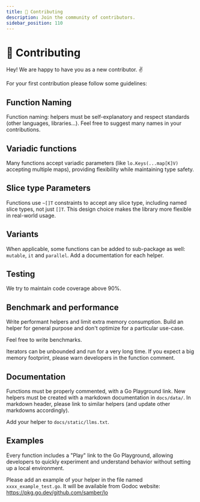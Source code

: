 ```yaml
---
title: 🤝 Contributing
description: Join the community of contributors.
sidebar_position: 110
---
```


# 🤝 Contributing

Hey! We are happy to have you as a new contributor. ✌️

For your first contribution please follow some guidelines:

## Function Naming
Function naming: helpers must be self-explanatory and respect standards (other languages, libraries...). Feel free to suggest many names in your contributions.

## Variadic functions
Many functions accept variadic parameters (like `lo.Keys(...map[K]V)` accepting multiple maps), providing flexibility while maintaining type safety.

## Slice type Parameters
Functions use `~[]T` constraints to accept any slice type, including named slice types, not just `[]T`. This design choice makes the library more flexible in real-world usage.

## Variants
When applicable, some functions can be added to sub-package as well: `mutable`, `it` and `parallel`. Add a documentation for each helper.

## Testing
We try to maintain code coverage above 90%.

## Benchmark and performance
Write performant helpers and limit extra memory consumption. Build an helper for general purpose and don't optimize for a particular use-case.

Feel free to write benchmarks.

Iterators can be unbounded and run for a very long time. If you expect a big memory footprint, please warn developers in the function comment.

## Documentation
Functions must be properly commented, with a Go Playground link. New helpers must be created with a markdown documentation in `docs/data/`. In markdown header, please link to similar helpers (and update other markdowns accordingly).

Add your helper to `docs/static/llms.txt`.

## Examples
Every function includes a "Play" link to the Go Playground, allowing developers to quickly experiment and understand behavior without setting up a local environment.

Please add an example of your helper in the file named `xxxx_example_test.go`. It will be available from Godoc website: https://pkg.go.dev/github.com/samber/lo
